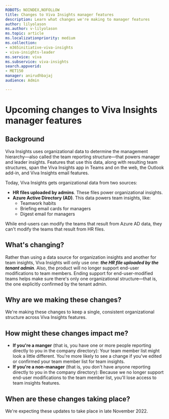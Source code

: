 ```yaml
---
ROBOTS: NOINDEX,NOFOLLOW
title: Changes to Viva Insights manager features
description: Learn what changes we're making to manager features
author: lilyolason
ms.author: v-lilyolason
ms.topic: article
ms.localizationpriority: medium 
ms.collection: 
- m365initiative-viva-insights 
- viva-insights-leader
ms.service: viva 
ms.subservice: viva-insights 
search.appverid: 
- MET150 
manager: anirudhbajaj
audience: Admin

---
```


# Upcoming changes to Viva Insights manager features

## Background

Viva Insights uses organizational data to determine the management hierarchy—also called the team reporting structure—that powers manager and leader insights. Features that use this data, along with resulting team structures, span the Viva Insights app in Teams and on the web, the Outlook add-in, and Viva Insights email features.

Today, Viva Insights gets organizational data from two sources: 

* **HR files uploaded by admins**. These files power organizational insights.
* **Azure Active Directory (AD)**. This data powers team insights, like:
    * Teamwork habits
    * Briefing email cards for managers
    * Digest email for managers

While end-users can modify the teams that result from Azure AD data, they can't modify the teams that result from HR files.

## What's changing?

Rather than using a data source for organization insights and another for team insights, Viva Insights will only use one: ***the HR file uploaded by the tenant admin***. Also, the product will no longer support end-user modifications to team members. Ending support for end-user-modified teams helps make sure there's only one organizational structure—that is, the one explicitly confirmed by the tenant admin.

## Why are we making these changes?

We're making these changes to keep a single, consistent organizational structure across Viva Insights features.

## How might these changes impact me?

* **If you're a manger** (that is, you have one or more people reporting directly to you in the company directory): Your team member list might look a little different. You're more likely to see a change if you've edited or confirmed your team member list for team insights.
* **If you're a non-manager** (that is, you don't have anyone reporting directly to you in the company directory): Because we no longer support end-user modifications to the team member list, you'll lose access to team insights features.

## When are these changes taking place?

We're expecting these updates to take place in late November 2022.

 
